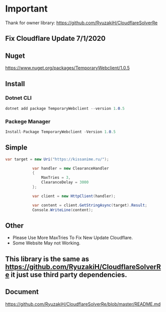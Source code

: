 # Important
Thank for owner library: https://github.com/RyuzakiH/CloudflareSolverRe

## Fix Cloudflare Update 7/1/2020

## Nuget
https://www.nuget.org/packages/TemporaryWebclient/1.0.5

## Install
### Dotnet CLI
```c#
dotnet add package TemporaryWebclient --version 1.0.5
```
### Packege Manager
```c#
Install-Package TemporaryWebclient -Version 1.0.5
```

## Simple
```c#
var target = new Uri("https://kissanime.ru/");

            var handler = new ClearanceHandler
            {
                MaxTries = 3,
                ClearanceDelay = 3000
            };

            var client = new HttpClient(handler);

            var content = client.GetStringAsync(target).Result;
            Console.WriteLine(content);
```

## Other 
- Please Use More MaxTries To Fix New Update Cloudflare.
- Some Website May not Working.

## This library is the same as https://github.com/RyuzakiH/CloudflareSolverRe it just use third party dependencies.
## Document 
https://github.com/RyuzakiH/CloudflareSolverRe/blob/master/README.md

